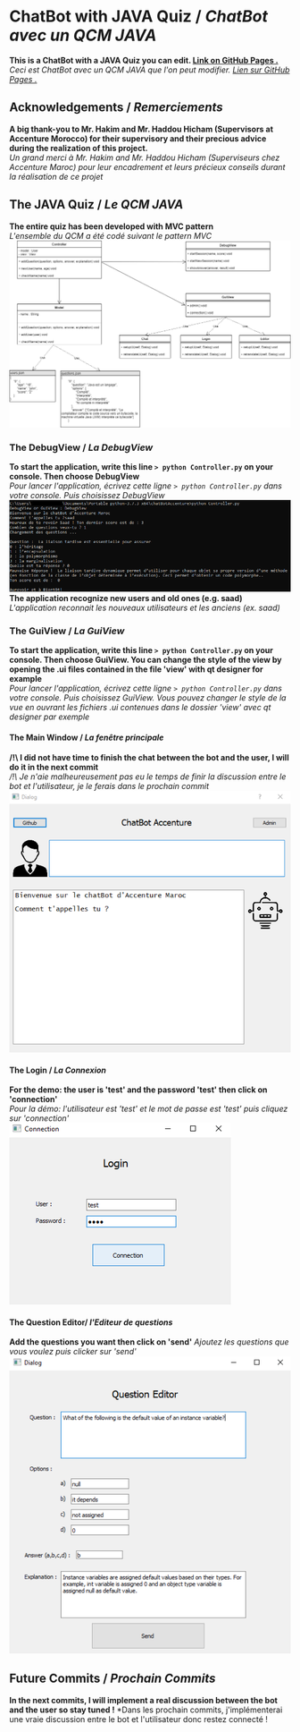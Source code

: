 # ChatBot with JAVA Quiz / *ChatBot avec un QCM JAVA*
**This is a ChatBot with a JAVA Quiz you can edit. [Link on GitHub Pages .](https://saadbenda.github.io/ChatBot-With-JAVA-Quiz/)**              
*Ceci est ChatBot avec un QCM JAVA que l'on peut modifier. [Lien sur GitHub Pages .](https://saadbenda.github.io/ChatBot-With-JAVA-Quiz/)*         

## Acknowledgements / *Remerciements*
**A big thank-you to Mr. Hakim and Mr. Haddou Hicham (Supervisors at Accenture Morocco) for their supervisory and their precious advice during the realization of this project.**          
*Un grand merci à Mr. Hakim and Mr. Haddou Hicham (Superviseurs chez Accenture Maroc) pour leur encadrement et leurs précieux conseils durant la réalisation de ce projet*          

## The JAVA Quiz / *Le QCM JAVA*
**The entire quiz has been developed with MVC pattern**     
*L'ensemble du QCM a été codé suivant le pattern MVC*          
![JavaQuizUML](./doc/JavaQuiz.png)

### The DebugView / *La DebugView*
**To start the application, write this line `> python Controller.py` on your console. Then choose DebugView**                  
*Pour lancer l'application, écrivez cette ligne `> python Controller.py` dans votre console. Puis choisissez DebugView*        
![DebugView](./doc/DebugView.png)
**The application recognize new users and old ones (e.g. saad)**          
*L'application reconnait les nouveaux utilisateurs et les anciens (ex. saad)*

### The GuiView / *La GuiView*
**To start the application, write this line `> python Controller.py` on your console. Then choose GuiView. You can change the style of the view by opening the .ui files contained in the file 'view' with qt designer for example**                               
*Pour lancer l'application, écrivez cette ligne `> python Controller.py` dans votre console. Puis choisissez GuiView. Vous pouvez changer le style de la vue en ouvrant les fichiers .ui contenues dans le dossier 'view' avec qt designer par exemple*
#### The Main Window / *La fenêtre principale*
**/!\ I did not have time to finish the chat between the bot and the user, I will do it in the next commit**                    
*/!\ Je n'aie malheureusement pas eu le temps de finir la discussion entre le bot et l'utilisateur, je le ferais dans le prochain commit*
![GuiView](./doc/GuiView.png)
#### The Login / *La Connexion*
**For the demo: the user is 'test' and the password 'test' then click on 'connection'**       
*Pour la démo: l'utilisateur est 'test' et le mot de passe est 'test' puis cliquez sur 'connection'*
![Login](./doc/Login.png)
#### The Question Editor/ *l'Editeur de questions*        
**Add the questions you want then click on 'send'**
*Ajoutez les questions que vous voulez puis clicker sur 'send'*
![Questions](./doc/Questions.png)

## Future Commits / *Prochain Commits*
**In the next commits, I will implement a real discussion between the bot and the user so stay tuned !**
*Dans les prochain commits, j'implémenterai une vraie discussion entre le bot et l'utilisateur donc restez connecté !
